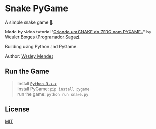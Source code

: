 # Snake PyGame

A simple snake game 🐍.

Made by video tutorial "[Criando um SNAKE do ZERO com PYGAME..](https://www.youtube.com/watch?v=H4TXHI9BRCQ)" by [Weuler Borges (Programador Sagaz)](https://github.com/filhoweuler).

Building using Python and PyGame.

Author: [Wesley Mendes](https://github.com/WesGtoX)

## Run the Game

>Install [`Python 3.x.x`](https://www.python.org/)  
>Install PyGame: `pip install pygame`  
>run the game: `python run snake.py`  

## License ##

[MIT](LICENSE)